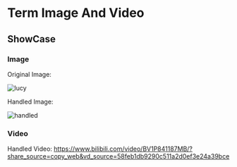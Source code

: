 # Term Image And Video

## ShowCase

### Image

Original Image:

![lucy](images/image.jpg)

Handled Image:

![handled](images/image.png)

### Video

Handled Video: <https://www.bilibili.com/video/BV1P841187MB/?share_source=copy_web&vd_source=58feb1db9290c511a2d0ef3e24a39bce>
